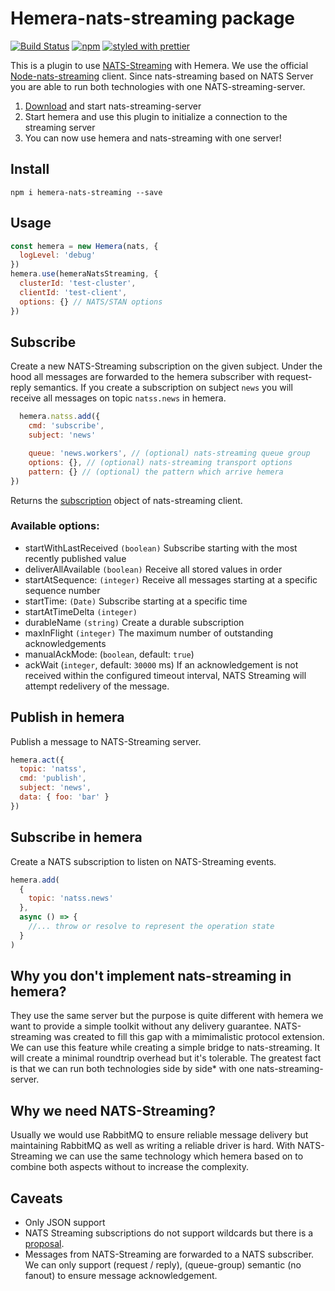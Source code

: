 # Hemera-nats-streaming package

[![Build Status](https://travis-ci.org/hemerajs/hemera-nats-streaming.svg?branch=master)](https://travis-ci.org/hemerajs/hemera-nats-streaming)
[![npm](https://img.shields.io/npm/v/hemera-nats-streaming.svg?maxAge=3600)](https://www.npmjs.com/package/hemera-nats-streaming)
[![styled with prettier](https://img.shields.io/badge/styled_with-prettier-ff69b4.svg)](#badge)

This is a plugin to use [NATS-Streaming](http://nats.io/) with Hemera.
We use the official [Node-nats-streaming](https://github.com/nats-io/node-nats-streaming) client.
Since nats-streaming based on NATS Server you are able to run both technologies with one NATS-streaming-server.

1.  [Download](http://nats.io/download/nats-io/nats-streaming-server/) and start nats-streaming-server
2.  Start hemera and use this plugin to initialize a connection to the streaming server
3.  You can now use hemera and nats-streaming with one server!

## Install

```
npm i hemera-nats-streaming --save
```

## Usage

```js
const hemera = new Hemera(nats, {
  logLevel: 'debug'
})
hemera.use(hemeraNatsStreaming, {
  clusterId: 'test-cluster',
  clientId: 'test-client',
  options: {} // NATS/STAN options
})
```

## Subscribe

Create a new NATS-Streaming subscription on the given subject. Under the hood all messages are forwarded to the hemera subscriber with request-reply semantics. If you create a subscription on subject `news` you will receive all messages on topic `natss.news` in hemera.

```js
  hemera.natss.add({
    cmd: 'subscribe',
    subject: 'news'

    queue: 'news.workers', // (optional) nats-streaming queue group
    options: {}, // (optional) nats-streaming transport options
    pattern: {} // (optional) the pattern which arrive hemera
})
```

Returns the [subscription](https://github.com/nats-io/node-nats-streaming/blob/7e66cf4c047742b82280a7ccb60295f449ed3b7a/lib/stan.js#L574) object of nats-streaming client.

### Available options:

* startWithLastReceived `(boolean)` Subscribe starting with the most recently published value
* deliverAllAvailable `(boolean)` Receive all stored values in order
* startAtSequence: `(integer)` Receive all messages starting at a specific sequence number
* startTime: `(Date)` Subscribe starting at a specific time
* startAtTimeDelta `(integer)`
* durableName `(string)` Create a durable subscription
* maxInFlight `(integer)` The maximum number of outstanding acknowledgements
* manualAckMode: (`boolean`, default: `true`)
* ackWait (`integer`, default: `30000` ms) If an acknowledgement is not received within the configured timeout interval, NATS Streaming will attempt redelivery of the message.

## Publish in hemera

Publish a message to NATS-Streaming server.

```js
hemera.act({
  topic: 'natss',
  cmd: 'publish',
  subject: 'news',
  data: { foo: 'bar' }
})
```

## Subscribe in hemera

Create a NATS subscription to listen on NATS-Streaming events.

```js
hemera.add(
  {
    topic: 'natss.news'
  },
  async () => {
    //... throw or resolve to represent the operation state
  }
)
```

## Why you don't implement nats-streaming in hemera?

They use the same server but the purpose is quite different with hemera we want to provide a simple toolkit without any delivery guarantee. NATS-streaming was created to fill this gap with a mimimalistic protocol extension. We can use this feature while creating a simple bridge to nats-streaming. It will create a minimal roundtrip overhead but it's tolerable. The greatest fact is that we can run both technologies side by side\* with one nats-streaming-server.

## Why we need NATS-Streaming?

Usually we would use RabbitMQ to ensure reliable message delivery but maintaining RabbitMQ as well as writing a reliable driver is hard. With NATS-Streaming we can use the same technology which hemera based on to combine both aspects without to increase the complexity.

## Caveats

* Only JSON support
* NATS Streaming subscriptions do not support wildcards but there is a [proposal](https://github.com/nats-io/nats-streaming-server/issues/340).
* Messages from NATS-Streaming are forwarded to a NATS subscriber. We can only support (request / reply), (queue-group) semantic (no fanout) to ensure message acknowledgement.
